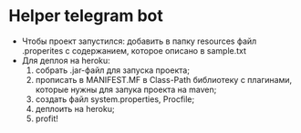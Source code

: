 # Helper telegram bot
 - Чтобы проект запустился:
    добавить в папку resources файл .properites с содержанием, которое описано в sample.txt
 - Для деплоя на heroku:
    1) собрать .jar-файл для запуска проекта;
    2) прописать в MANIFEST.MF в Сlass-Path библиотеку с плагинами, которые нужны для запука проекта на maven;
    3) создать файл system.properties, Procfile;
    4) деплоить на heroku;
    5) profit!
